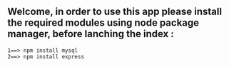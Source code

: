 ## Welcome, in order to use this app please install the required modules using node package manager, before lanching the index : 

	1==> npm install mysql
	2==> npm install express
